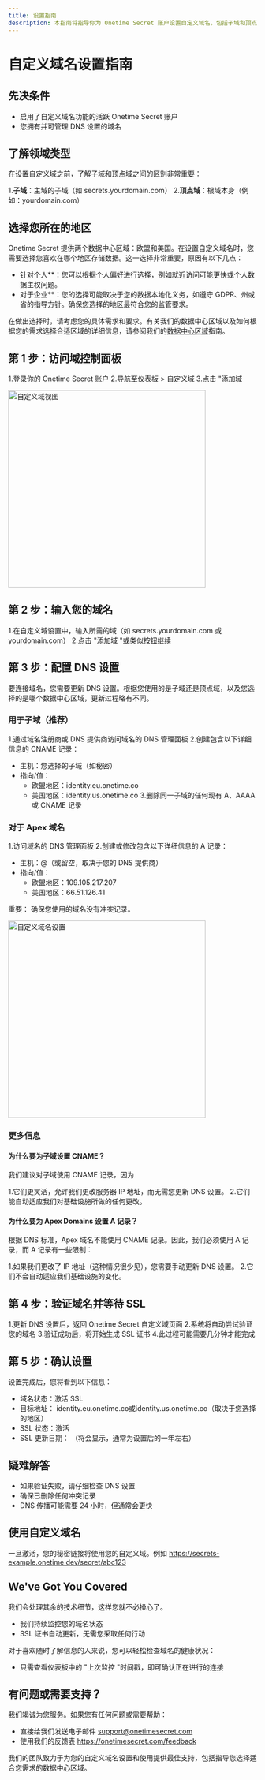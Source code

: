 ```yaml
---
title: 设置指南
description: 本指南将指导你为 Onetime Secret 账户设置自定义域名，包括子域和顶点域之间的区别，以及选择首选的数据中心区域。
---
```


# 自定义域名设置指南

## 先决条件

- 启用了自定义域名功能的活跃 Onetime Secret 账户
- 您拥有并可管理 DNS 设置的域名

## 了解领域类型

在设置自定义域之前，了解子域和顶点域之间的区别非常重要：

1.**子域**：主域的子域（如 secrets.yourdomain.com）
2.**顶点域**：根域本身（例如：yourdomain.com）

## 选择您所在的地区

Onetime Secret 提供两个数据中心区域：欧盟和美国。在设置自定义域名时，您需要选择您喜欢在哪个地区存储数据。这一选择非常重要，原因有以下几点：

- 针对个人**：您可以根据个人偏好进行选择，例如就近访问可能更快或个人数据主权问题。
- 对于企业**：您的选择可能取决于您的数据本地化义务，如遵守 GDPR、州或省的指导方针。确保您选择的地区最符合您的监管要求。

在做出选择时，请考虑您的具体需求和要求。有关我们的数据中心区域以及如何根据您的需求选择合适区域的详细信息，请参阅我们的[数据中心区域](/docs/regions)指南。

## 第 1 步：访问域控制面板

1.登录你的 Onetime Secret 账户
2.导航至仪表板 > 自定义域
3.点击 "添加域

<img src="/img/docs/custom-domains/3-Custom-domains.png" alt="自定义域视图" width="400" />

## 第 2 步：输入您的域名

1.在自定义域设置中，输入所需的域（如 secrets.yourdomain.com 或 yourdomain.com）
2.点击 "添加域 "或类似按钮继续

## 第 3 步：配置 DNS 设置

要连接域名，您需要更新 DNS 设置。根据您使用的是子域还是顶点域，以及您选择的是哪个数据中心区域，更新过程略有不同。

### 用于子域（推荐）

1.通过域名注册商或 DNS 提供商访问域名的 DNS 管理面板
2.创建包含以下详细信息的 CNAME 记录：
   - 主机：您选择的子域（如秘密）
   - 指向/值：
     - 欧盟地区：identity.eu.onetime.co
     - 美国地区：identity.us.onetime.co
3.删除同一子域的任何现有 A、AAAA 或 CNAME 记录

### 对于 Apex 域名

1.访问域名的 DNS 管理面板
2.创建或修改包含以下详细信息的 A 记录：
   - 主机：@（或留空，取决于您的 DNS 提供商）
   - 指向/值：
     - 欧盟地区：109.105.217.207
     - 美国地区：66.51.126.41

重要： 确保您使用的域名没有冲突记录。

<img src="/img/docs/custom-domains/4-Custom-domain-settings.png" alt="自定义域名设置" width="400" />

### 更多信息

#### 为什么要为子域设置 CNAME？

我们建议对子域使用 CNAME 记录，因为

1.它们更灵活，允许我们更改服务器 IP 地址，而无需您更新 DNS 设置。
2.它们能自动适应我们对基础设施所做的任何更改。

#### 为什么要为 Apex Domains 设置 A 记录？

根据 DNS 标准，Apex 域名不能使用 CNAME 记录。因此，我们必须使用 A 记录，而 A 记录有一些限制：

1.如果我们更改了 IP 地址（这种情况很少见），您需要手动更新 DNS 设置。
2.它们不会自动适应我们基础设施的变化。

## 第 4 步：验证域名并等待 SSL

1.更新 DNS 设置后，返回 Onetime Secret 自定义域页面
2.系统将自动尝试验证您的域名
3.验证成功后，将开始生成 SSL 证书
4.此过程可能需要几分钟才能完成

## 第 5 步：确认设置

设置完成后，您将看到以下信息：

- 域名状态：激活 SSL
- 目标地址： identity.eu.onetime.co或identity.us.onetime.co（取决于您选择的地区）
- SSL 状态：激活
- SSL 更新日期： （将会显示，通常为设置后的一年左右）

## 疑难解答

- 如果验证失败，请仔细检查 DNS 设置
- 确保已删除任何冲突记录
- DNS 传播可能需要 24 小时，但通常会更快

## 使用自定义域名

一旦激活，您的秘密链接将使用您的自定义域。例如
https://secrets-example.onetime.dev/secret/abc123

## We've Got You Covered

我们会处理其余的技术细节，这样您就不必操心了。

- 我们持续监控您的域名状态
- SSL 证书自动更新，无需您采取任何行动

对于喜欢随时了解信息的人来说，您可以轻松检查域名的健康状况：

- 只需查看仪表板中的 "上次监控 "时间戳，即可确认正在进行的连接

## 有问题或需要支持？

我们竭诚为您服务。如果您有任何问题或需要帮助：

- 直接给我们发送电子邮件 support@onetimesecret.com
- 使用我们的反馈表 https://onetimesecret.com/feedback

我们的团队致力于为您的自定义域名设置和使用提供最佳支持，包括指导您选择适合您需求的数据中心区域。
